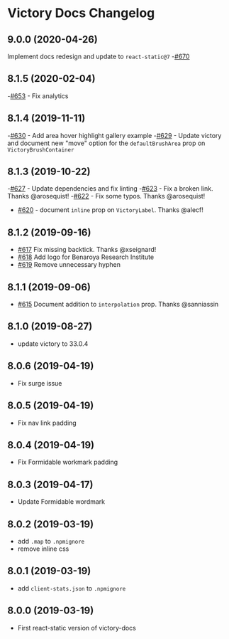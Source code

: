 # Victory Docs Changelog

## 9.0.0 (2020-04-26)

Implement docs redesign and update to `react-static@7`
-[#670](https://github.com/FormidableLabs/victory-docs/pull/670)

## 8.1.5 (2020-02-04)

-[#653](https://github.com/FormidableLabs/victory-docs/pull/653) - Fix analytics

## 8.1.4 (2019-11-11)

-[#630](https://github.com/FormidableLabs/victory-docs/pull/630) - Add area hover highlight gallery example
-[#629](https://github.com/FormidableLabs/victory-docs/pull/629) - Update victory and document new "move" option for the `defaultBrushArea` prop on `VictoryBrushContainer`

## 8.1.3 (2019-10-22)

-[#627](https://github.com/FormidableLabs/victory-docs/pull/627) - Update dependencies and fix linting
-[#623](https://github.com/FormidableLabs/victory-docs/pull/623) - Fix a broken link. Thanks @arosequist!
-[#622](https://github.com/FormidableLabs/victory-docs/pull/622) - Fix some typos. Thanks @arosequist!
- [#620](https://github.com/FormidableLabs/victory-docs/pull/620) - document `inline` prop on `VictoryLabel`. Thanks @alecf!

## 8.1.2 (2019-09-16)

- [#617](https://github.com/FormidableLabs/victory-docs/pull/617) Fix missing backtick. Thanks @xseignard!
- [#618](https://github.com/FormidableLabs/victory-docs/pull/618) Add logo for Benaroya Research Institute
- [#619](https://github.com/FormidableLabs/victory-docs/pull/619) Remove unnecessary hyphen

## 8.1.1 (2019-09-06)

 - [#615](https://github.com/FormidableLabs/victory-docs/pull/615) Document addition to `interpolation` prop. Thanks @sanniassin

## 8.1.0 (2019-08-27)

- update victory to 33.0.4

## 8.0.6 (2019-04-19)

- Fix surge issue

## 8.0.5 (2019-04-19)

- Fix nav link padding

## 8.0.4 (2019-04-19)

- Fix Formidable workmark padding

## 8.0.3 (2019-04-17)

- Update Formidable wordmark

## 8.0.2 (2019-03-19)

- add `.map` to `.npmignore`
- remove inline css

## 8.0.1 (2019-03-19)

- add `client-stats.json` to `.npmignore`

## 8.0.0 (2019-03-19)

- First react-static version of victory-docs
